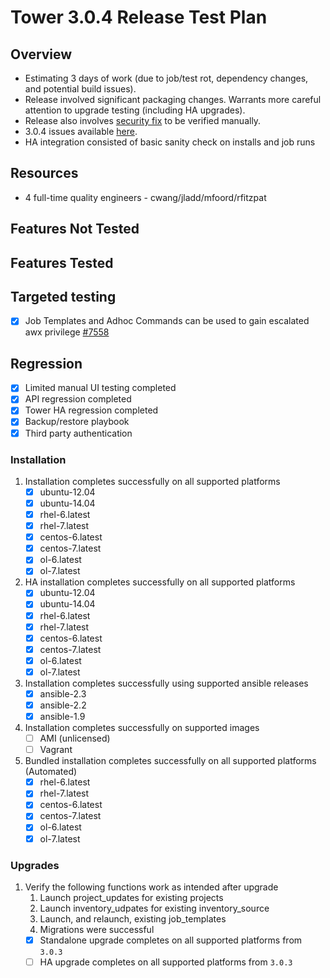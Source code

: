 # Tower 3.0.4 Release Test Plan

## Overview

* Estimating 3 days of work (due to job/test rot, dependency changes, and potential build issues).
* Release involved significant packaging changes. Warrants more careful attention to upgrade testing (including HA upgrades).
* Release also involves [security fix](https://github.com/ansible/ansible-tower/issues/7558) to be verified manually.
* 3.0.4 issues available [here](https://github.com/ansible/ansible-tower/issues?q=is%3Aopen+is%3Aissue+milestone%3Arelease_3.0.4).
* HA integration consisted of basic sanity check on installs and job runs

## Resources
* 4 full-time quality engineers - cwang/jladd/mfoord/rfitzpat

## Features Not Tested

## Features Tested

## Targeted testing

* [x] Job Templates and Adhoc Commands can be used to gain escalated awx privilege [#7558](https://github.com/ansible/ansible-tower/issues/7558)

## Regression
* [x] Limited manual UI testing completed
* [x] API regression completed
* [x] Tower HA regression completed
* [x] Backup/restore playbook
* [x] Third party authentication

### Installation
1. Installation completes successfully on all supported platforms
    * [x] ubuntu-12.04
    * [x] ubuntu-14.04
    * [x] rhel-6.latest
    * [x] rhel-7.latest
    * [x] centos-6.latest
    * [x] centos-7.latest
    * [x] ol-6.latest
    * [x] ol-7.latest
1. HA installation completes successfully on all supported platforms
    * [x] ubuntu-12.04
    * [x] ubuntu-14.04
    * [x] rhel-6.latest
    * [x] rhel-7.latest
    * [x] centos-6.latest
    * [x] centos-7.latest
    * [x] ol-6.latest
    * [x] ol-7.latest
1. Installation completes successfully using supported ansible releases
    * [x] ansible-2.3
    * [x] ansible-2.2
    * [x] ansible-1.9
1. Installation completes successfully on supported images
    * [ ] AMI (unlicensed)
    * [ ] Vagrant
1. Bundled installation completes successfully on all supported platforms (Automated)
    * [x] rhel-6.latest
    * [x] rhel-7.latest
    * [x] centos-6.latest
    * [x] centos-7.latest
    * [x] ol-6.latest
    * [x] ol-7.latest

### Upgrades
1. Verify the following functions work as intended after upgrade
    1. Launch project_updates for existing projects
    1. Launch inventory_udpates for existing inventory_source
    1. Launch, and relaunch, existing job_templates
    1. Migrations were successful
    * [x] Standalone upgrade completes on all supported platforms from `3.0.3`
    * [ ] HA upgrade completes on all supported platforms from `3.0.3`
